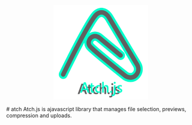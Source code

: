 <p align="center">
<img src="./atch_logo.svg" margin-left="25%" width="50%">
</p>
# atch
Atch.js is ajavascript library that manages file selection, previews, compression and uploads.

